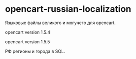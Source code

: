 opencart-russian-localization
=============================

Языковые файлы великого и могучего для opencart.

opencart version 1.5.4

opencart version 1.5.5


РФ регионы и города в SQL.